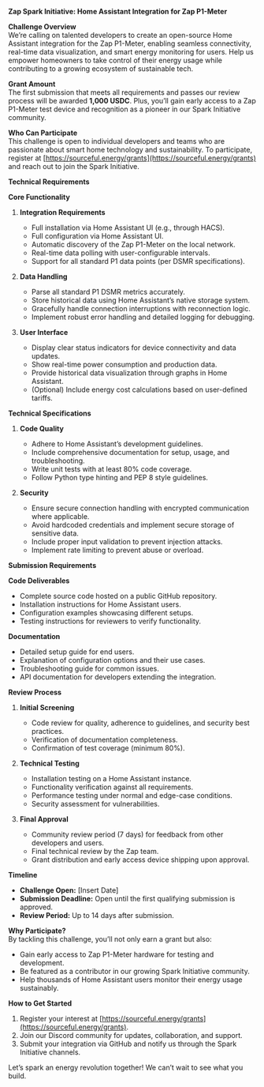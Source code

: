 **Zap Spark Initiative: Home Assistant Integration for Zap P1-Meter**

**Challenge Overview**  
We’re calling on talented developers to create an open-source Home Assistant integration for the Zap P1-Meter, enabling seamless connectivity, real-time data visualization, and smart energy monitoring for users. Help us empower homeowners to take control of their energy usage while contributing to a growing ecosystem of sustainable tech.

**Grant Amount**  
The first submission that meets all requirements and passes our review process will be awarded **1,000 USDC**. Plus, you’ll gain early access to a Zap P1-Meter test device and recognition as a pioneer in our Spark Initiative community.

**Who Can Participate**  
This challenge is open to individual developers and teams who are passionate about smart home technology and sustainability. To participate, register at [https://sourceful.energy/grants](https://sourceful.energy/grants) and reach out to join the Spark Initiative.

**Technical Requirements**

**Core Functionality**  
1. **Integration Requirements**  
   - Full installation via Home Assistant UI (e.g., through HACS).  
   - Full configuration via Home Assistant UI.  
   - Automatic discovery of the Zap P1-Meter on the local network.  
   - Real-time data polling with user-configurable intervals.  
   - Support for all standard P1 data points (per DSMR specifications).  

2. **Data Handling**  
   - Parse all standard P1 DSMR metrics accurately.  
   - Store historical data using Home Assistant’s native storage system.  
   - Gracefully handle connection interruptions with reconnection logic.  
   - Implement robust error handling and detailed logging for debugging.  

3. **User Interface**  
   - Display clear status indicators for device connectivity and data updates.  
   - Show real-time power consumption and production data.  
   - Provide historical data visualization through graphs in Home Assistant.  
   - (Optional) Include energy cost calculations based on user-defined tariffs.  

**Technical Specifications**  
1. **Code Quality**  
   - Adhere to Home Assistant’s development guidelines.  
   - Include comprehensive documentation for setup, usage, and troubleshooting.  
   - Write unit tests with at least 80% code coverage.  
   - Follow Python type hinting and PEP 8 style guidelines.  

2. **Security**  
   - Ensure secure connection handling with encrypted communication where applicable.  
   - Avoid hardcoded credentials and implement secure storage of sensitive data.  
   - Include proper input validation to prevent injection attacks.  
   - Implement rate limiting to prevent abuse or overload.  

**Submission Requirements**

**Code Deliverables**  
- Complete source code hosted on a public GitHub repository.  
- Installation instructions for Home Assistant users.  
- Configuration examples showcasing different setups.  
- Testing instructions for reviewers to verify functionality.  

**Documentation**  
- Detailed setup guide for end users.  
- Explanation of configuration options and their use cases.  
- Troubleshooting guide for common issues.  
- API documentation for developers extending the integration.  

**Review Process**

1. **Initial Screening**  
   - Code review for quality, adherence to guidelines, and security best practices.  
   - Verification of documentation completeness.  
   - Confirmation of test coverage (minimum 80%).  

2. **Technical Testing**  
   - Installation testing on a Home Assistant instance.  
   - Functionality verification against all requirements.  
   - Performance testing under normal and edge-case conditions.  
   - Security assessment for vulnerabilities.  

3. **Final Approval**  
   - Community review period (7 days) for feedback from other developers and users.  
   - Final technical review by the Zap team.  
   - Grant distribution and early access device shipping upon approval.  

**Timeline**  
- **Challenge Open:** [Insert Date]  
- **Submission Deadline:** Open until the first qualifying submission is approved.  
- **Review Period:** Up to 14 days after submission.  

**Why Participate?**  
By tackling this challenge, you’ll not only earn a grant but also:  
- Gain early access to Zap P1-Meter hardware for testing and development.  
- Be featured as a contributor in our growing Spark Initiative community.  
- Help thousands of Home Assistant users monitor their energy usage sustainably.  

**How to Get Started**  
1. Register your interest at [https://sourceful.energy/grants](https://sourceful.energy/grants).  
2. Join our Discord community for updates, collaboration, and support.  
3. Submit your integration via GitHub and notify us through the Spark Initiative channels.  

Let’s spark an energy revolution together! We can’t wait to see what you build.  
